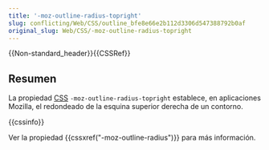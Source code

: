 ```yaml
---
title: '-moz-outline-radius-topright'
slug: conflicting/Web/CSS/outline_bfe8e66e2b112d3306d547388792b0af
original_slug: Web/CSS/-moz-outline-radius-topright
---
```


{{Non-standard_header}}{{CSSRef}}

## Resumen

La propiedad [CSS](/es/docs/Web/CSS) `-moz-outline-radius-topright` establece, en aplicaciones Mozilla, el redondeado de la esquina superior derecha de un contorno.

{{cssinfo}}

Ver la propiedad {{cssxref("-moz-outline-radius")}} para más información.
